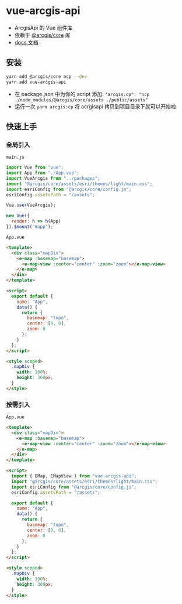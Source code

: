 # vue-arcgis-api

- ArcgisApi 的 Vue 组件库
- 依赖于 [@arcgis/core](https://www.npmjs.com/package/@arcgis/core) 库
- [docs 文档](https://soullyoko.github.io/vue-arcgis-api/)

## 安装

```sh
yarn add @arcgis/core ncp --dev
yarn add vue-arcgis-api
```

- 在 package.json 中为你的 script 添加: `"arcgis:cp": "ncp ./node_modules/@arcgis/core/assets ./public/assets"`
- 运行一次 `yarn arcgis:cp` 将 acrgisapi 拷贝到项目目录下就可以开始啦

## 快速上手

### 全局引入

`main.js`

```js
import Vue from "vue";
import App from "./App.vue";
import VueArcgis from "../packages";
import "@arcgis/core/assets/esri/themes/light/main.css";
import esriConfig from "@arcgis/core/config.js";
esriConfig.assetsPath = "/assets";

Vue.use(VueArcgis);

new Vue({
  render: h => h(App)
}).$mount("#app");
```

`App.vue`

```html
<template>
  <div class="mapDiv">
    <e-map :basemap="basemap">
      <e-map-view :center="center" :zoom="zoom"></e-map-view>
    </e-map>
  </div>
</template>

<script>
  export default {
    name: "App",
    data() {
      return {
        basemap: "topo",
        center: [0, 0],
        zoom: 0
      };
    }
  };
</script>

<style scoped>
  .mapDiv {
    width: 100%;
    height: 300px;
  }
</style>
```

### 按需引入

`App.vue`

```html
<template>
  <div class="mapDiv">
    <e-map :basemap="basemap">
      <e-map-view :center="center" :zoom="zoom"></e-map-view>
    </e-map>
  </div>
</template>

<script>
  import { EMap, EMapView } from "vue-arcgis-api";
  import "@arcgis/core/assets/esri/themes/light/main.css";
  import esriConfig from "@arcgis/core/config.js";
  esriConfig.assetsPath = "/assets";

  export default {
    name: "App",
    data() {
      return {
        basemap: "topo",
        center: [0, 0],
        zoom: 0
      };
    }
  };
</script>

<style scoped>
  .mapDiv {
    width: 100%;
    height: 300px;
  }
</style>
```
